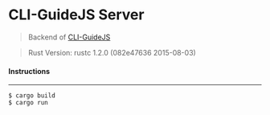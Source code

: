 # CLI-GuideJS Server

> Backend of [CLI-GuideJS](https://github.com/twitter/cli-guide.js)

> Rust Version: rustc 1.2.0 (082e47636 2015-08-03)

#### Instructions
------------------

    $ cargo build
    $ cargo run
